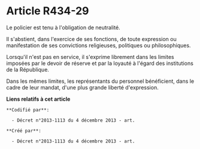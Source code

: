 # Article R434-29

Le policier est tenu à l'obligation de neutralité.

Il s'abstient, dans l'exercice de ses fonctions, de toute expression ou manifestation de ses convictions religieuses,
politiques ou philosophiques.

Lorsqu'il n'est pas en service, il s'exprime librement dans les limites imposées par le devoir de réserve et par la loyauté à
l'égard des institutions de la République.

Dans les mêmes limites, les représentants du personnel bénéficient, dans le cadre de leur mandat, d'une plus grande liberté
d'expression.

**Liens relatifs à cet article**

	**Codifié par**:

	  - Décret n°2013-1113 du 4 décembre 2013 - art.

	**Créé par**:

	  - Décret n°2013-1113 du 4 décembre 2013 - art.
